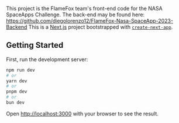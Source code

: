 This project is the FlameFox team's front-end code for the NASA SpaceApps Challenge. 
The back-end may be found here: https://github.com/diegolorenzo12/FlameFox-Nasa-SpaceApp-2023-Backend
This is a [Next.js](https://nextjs.org/) project bootstrapped with [`create-next-app`](https://github.com/vercel/next.js/tree/canary/packages/create-next-app).

## Getting Started

First, run the development server:

```bash
npm run dev
# or
yarn dev
# or
pnpm dev
# or
bun dev
```

Open [http://localhost:3000](http://localhost:3000) with your browser to see the result.

